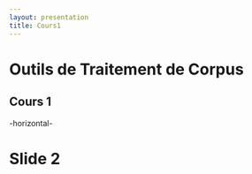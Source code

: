 ```yaml
---
layout: presentation
title: Cours1
---
```


# Outils de Traitement de Corpus
## Cours 1

-horizontal-

# Slide 2